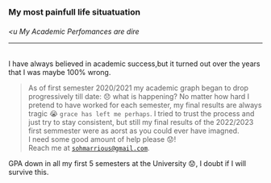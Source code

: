 
### My most painfull life situatuation
###### <u My Academic Perfomances are dire <hr>
<p> I have always believed in academic success,but it turned out over the years that I was maybe 100% wrong. </p>

> As of first semester 2020/2021 my academic graph began to drop progressively till date: 😞 what is happening?
> No matter how hard I pretend to have worked for each semester, my final results are always tragic 😭 `grace has left me perhaps`.
> I tried to trust the process and just try to stay consistent, but still my final results of the 2022/2023 first semmester were as aorst as you could ever have imagned.
<br> I need some good amount of help please 😟! <br> Reach me at [`sohmarrious@gmail.com`](mailto:sohmarrious@gmail.com).

GPA down in all my first 5 semesters at the University 😟, I doubt if I will survive this.
